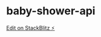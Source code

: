 # baby-shower-api

[Edit on StackBlitz ⚡️](https://stackblitz.com/edit/nestjs-typescript-starter-716wev)